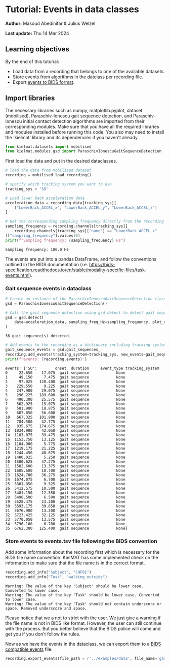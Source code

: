 # Tutorial: Events in data classes

**Author:** Masoud Abedinifar & Julius Welzel

**Last update:** Thu 14 Mar 2024

## Learning objectives
By the end of this tutorial:

- Load data from a recording that belongs to one of the available datasets.
- Store events from algorithms in the datclass per recording file.
- Export [events to BIDS format](https://bids-specification.readthedocs.io/en/stable/modality-specific-files/task-events.html).

## Import libraries
The necessary libraries such as numpy, matplotlib.pyplot, dataset (mobilised), Paraschiv-Ionescu gait sequence detection, and Paraschiv-Ionescu initial contact detection algorithms are imported from their corresponding modules. Make sure that you have all the required libraries and modules installed before running this code. You also may need to install the 'kielmat' library and its dependencies if you haven't already.


```python
from kielmat.datasets import mobilised
from kielmat.modules.gsd import ParaschivIonescuGaitSequenceDetection
```

First load the data and put in the desired dataclasses.


```python
# load the data from mobilised dataset
recording = mobilised.load_recording()

# specify which tracking system you want to use
tracking_sys = 'SU'
```


```python
# Load lower back acceleration data
acceleration_data = recording.data[tracking_sys][
    ["LowerBack_ACCEL_x", "LowerBack_ACCEL_y", "LowerBack_ACCEL_z"]
]
```


```python
# Get the corresponding sampling frequency directly from the recording
sampling_frequency = recording.channels[tracking_sys][
    recording.channels[tracking_sys]["name"] == "LowerBack_ACCEL_x"
]["sampling_frequency"].values[0]
print(f"Sampling frequency: {sampling_frequency} Hz")
```

    Sampling frequency: 100.0 Hz
    

The events are put into a pandas DataFrame, and follow the conventions outlined in the BIDS documentation (i.e. https://bids-specification.readthedocs.io/en/stable/modality-specific-files/task-events.html).

### Gait sequence events in dataclass


```python
# Create an instance of the ParaschivIonescuGaitSequenceDetection class
gsd = ParaschivIonescuGaitSequenceDetection()

# Call the gait sequence detection using gsd.detect to detect gait sequences
gsd = gsd.detect(
    data=acceleration_data, sampling_freq_Hz=sampling_frequency, plot_results=False
)
```

    36 gait sequence(s) detected.
    


```python
# Add events to the recording as a dictionary including tracking system and events
gait_sequence_events = gsd.gait_sequences_
recording.add_events(tracking_system=tracking_sys, new_events=gait_sequence_events)
print(f"events: {recording.events}")
```

    events: {'SU':        onset  duration     event_type tracking_system
    0     22.650    17.075  gait sequence            None
    1     49.150     7.475  gait sequence            None
    2     97.025   120.400  gait sequence            None
    3    229.550     9.225  gait sequence            None
    4    247.900    29.075  gait sequence            None
    5    296.225   189.600  gait sequence            None
    6    490.300    25.575  gait sequence            None
    7    562.925    15.075  gait sequence            None
    8    581.900    18.875  gait sequence            None
    9    607.050    56.600  gait sequence            None
    10   667.325   101.900  gait sequence            None
    11   784.500    42.775  gait sequence            None
    12   835.675   174.675  gait sequence            None
    13  1034.900    42.050  gait sequence            None
    14  1103.075    39.475  gait sequence            None
    15  1153.750    13.125  gait sequence            None
    16  1184.900     5.775  gait sequence            None
    17  1219.175    21.225  gait sequence            None
    18  1244.450    40.675  gait sequence            None
    19  1480.025     5.250  gait sequence            None
    20  1500.625    47.275  gait sequence            None
    21  1582.600    13.375  gait sequence            None
    22  1605.600    10.700  gait sequence            None
    23  1624.700    36.275  gait sequence            None
    24  1674.075     6.700  gait sequence            None
    25  5301.850     9.525  gait sequence            None
    26  5412.575    10.500  gait sequence            None
    27  5481.150    12.550  gait sequence            None
    28  5498.500     6.500  gait sequence            None
    29  5528.475    23.200  gait sequence            None
    30  5593.175    39.650  gait sequence            None
    31  5676.900    13.200  gait sequence            None
    32  5723.425    32.125  gait sequence            None
    33  5770.050    13.575  gait sequence            None
    34  5796.100     6.700  gait sequence            None
    35  6762.300   125.400  gait sequence            None}
    

### Store events to events.tsv file following the BIDS convention

Add some information about the recording first which is necessary for the BIDS file name convention.
KielMAT has some implemented check on the information to make sure that the file name is in the correct format.


```python
recording.add_info("Subject", "CHF01")
recording.add_info("Task", "walking_outside")
```

    Warning: The value of the key 'Subject' should be lower case. Converted to lower case.
    Warning: The value of the key 'Task' should be lower case. Converted to lower case.
    Warning: The value of the key 'Task' should not contain underscore or space. Removed underscore and space.
    

Please notice that we a not to strict with the user. We just give a warning if the file name is not in BIDS like format. However, the user can still continue with the process.
But you better believe that the BIDS police will come and get you if you don't follow the rules.

Now as we have the events in the dataclass, we can export them to a [BIDS compatible events](https://bids-specification.readthedocs.io/en/stable/modality-specific-files/task-events.html) file.


```python
recording.export_events(file_path = r'../examples/data', file_name='gait_sequence.csv')
```
